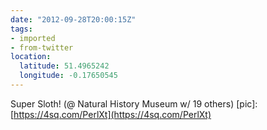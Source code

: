 ```yaml
---
date: "2012-09-28T20:00:15Z"
tags:
- imported
- from-twitter
location:
  latitude: 51.4965242
  longitude: -0.17650545
---
```

Super Sloth\! \(@ Natural History Museum w/ 19 others\) \[pic\]: [https://4sq.com/PerlXt](https://4sq.com/PerlXt)
